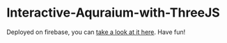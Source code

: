 # Interactive-Aquraium-with-ThreeJS

Deployed on firebase, you can [take a look at it here](https://interactive-aquarium.web.app/). Have fun!
